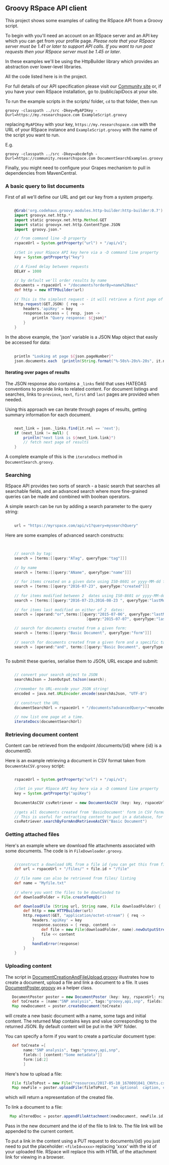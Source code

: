## Groovy RSpace API client

This project shows some examples of calling the RSpace API from a Groovy script.

To begin with you'll need an account on an RSpace server and an API key which you can get from your profile page.
 *Please note that your RSpace server must be 1.41 or later to support API calls. If you want to run post requests then your RSpace server must be 1.45 or later*.

In these examples we'll be using the HttpBuilder library which provides an abstraction over lower-level libraries.

All the code listed here is in the project. 

For full details of our API specification please visit our [Community site](https://community.researchspace.com/public/apiDocs) or, if you have your own RSpace installation, go to /public/apiDocs at your site.

To run the example scripts in the scripts/ folder, `cd` to that folder, then run

    groovy -classpath ../src -Dkey=MyAPIKey -Durl=https://my.researchspace.com ExampleScript.groovy 
    
 replacing `MyAPIKey` with your key, `https://my.researchspace.com` with the URL of your RSpace instance and `ExampleScript.groovy` with the name of the script you want to run.
 
 E.g.
 
    groovy -classpath ../src -Dkey=abcdefgh -Durl=https://community.researchspace.com DocumentSearchExamples.groovy
   
 Finally, you might need to configure your Grapes mechanism to pull in dependencies from MavenCentral.  

### A basic query to list documents

First of all we'll define our URL and get our key from a system property.
```groovy

    @Grab('org.codehaus.groovy.modules.http-builder:http-builder:0.7')
    import groovyx.net.http.*
    import static groovyx.net.http.Method.GET
    import static groovyx.net.http.ContentType.JSON
    import  groovy.json.*

    // from command line -D property
    rspaceUrl = System.getProperty("url") + "/api/v1";
     
    //Set in your RSpace API key here via a -D command line property
    key = System.getProperty("key")
     
    // A Fixed delay between requests
    DELAY = 1000
     
    // by default we'll order results by name
    documents = rspaceUrl + "/documents?orderBy=name%20asc"
    def http = new HTTPBuilder(url)
    
    // This is the simplest request - it will retrieve a first page of documents ordered by name.
    http.request(GET,JSON) { req ->
        headers.'apiKey' = key
        response.success = { resp, json ->
            println "Query response: ${json}"
        }
    }
```

In the above example, the 'json' variable is a JSON Map object that easily be accessed for data:

```groovy
    
    println "Looking at page ${json.pageNumber}"
    json.documents.each  {println(String.format("%-50s%-20s%-20s", it.name, it.id, it.lastModified))}
```

#### Iterating over pages of results 
The JSON response also contains a `_links` field that uses HATEOAS conventions to provide links to related content. For document listings and searches, links to `previous`, `next`, `first` and `last` pages are provided when needed.

Using this approach we can iterate through pages of results, getting summary information for each document.

```groovy

    next_link = json._links.find{it.rel == 'next'};
    if (next_link != null) {
        println("next link is ${next_link.link}")
        // fetch next page of results
    }
```

A complete example of this is the `iterateDocs` method in `DocumentSearch.groovy`.


### Searching

RSpace API provides  two sorts of search - a basic search that searches all searchable fields, and an advanced search where more fine-grained queries can be made and combined with boolean operators.

A simple search can be run by adding  a search parameter to the query string:

```groovy
  
    url = "https://myrspace.com/api/v1?query=mysearchQuery"

```

Here are some examples of advanced search constructs:

```groovy

   
    // search by tag:
    search = [terms:[[query:"ATag", queryType:"tag"]]]
    
    // by name
    search = [terms:[[query:"AName", queryType:"name"]]]
    
    // for items created on a given date using IS0-8601 or yyyy-MM-dd format
    search = [terms:[[query:"2016-07-23", queryType:"created"]]]
    
    // for items modified between 2  dates using IS0-8601 or yyyy-MM-dd format
    search = [terms:[[query:"2016-07-23;2016-08-23 ", queryType:"lastModified"]]]
    
    // for items last modified on either of 2  dates:
    search = [operand:"or",terms:[[query:"2015-07-06", queryType:"lastModified"],
                                    [query:"2015-07-07", queryType:"lastModified"] ]

    // search for documents created from a given form:
    search = [terms:[[query:"Basic Document", queryType:"form"]]]
    
    // search for documents created from a given form and a specific tag:
    search = [operand:"and", terms:[[query:"Basic Document", queryType:"form"], [query:"ATag", queryType:"tag"]]]
                                        
```

To submit these queries, serialise them to JSON, URL escape and submit:

```groovy

    // convert your search object to JSON
    searchAsJson = JsonOutput.toJson(search);
            
    //remember to URL-encode your JSON string!
    encoded = java.net.URLEncoder.encode(searchAsJson, "UTF-8")
        
    // construct the URL
    documentSearchUrl = rspaceUrl + "/documents?advancedQuery="+encoded
        
    // now list one page at a time.
    iterateDocs(documentSearchUrl)    
```

### Retrieving document content

Content can be retrieved from the endpoint /documents/{id} where {id} is a documentID.

Here is an example retrieving a document in CSV format taken  from `DocumentAsCSV.groovy` script:

```groovy

    rspaceUrl = System.getProperty("url") + "/api/v1";

    //Set in your RSpace API key here via a -D command line property
    key = System.getProperty("apiKey")
 
    DocumentAsCSV csvRetriever = new DocumentAsCSV (key: key, rspaceUrl: rspaceUrl)
      
    //gets all documents created from 'BasicDocument' form in CSV format.
    // This is useful for extracting content to put in a database, for example. 
    csvRetriever.searchByFormAndRetrieveAsCSV("Basic Document")

```

### Getting attached files

Here's an example where we download file attachments associated with some documents. The code is in `FileDownloader.groovy`. 

```groovy

    //construct a download URL from a file id (you can get this from files/ endpoint)
    def url = rspaceUrl + "/files/" + file.id + "/file"
    
    // file name can also be retrieved from files/ listing
    def name = "Myfile.txt" 
    
    // where you want the files to be downlaoded to
    def downloadFolder = File.createTempDir()

    def downloadFile (String url, String name, File downloadFolder) {
        def http = new HTTPBuilder(url)
        http.request(GET, "application/octet-stream") { req ->
            headers.'apiKey' = key
            response.success = { resp, content ->
				def file = new File(downloadFolder, name).newOutputStream()
				file << content
            }
            handleError(response)
        }
    }
```

### Uploading content

The script in [DocumentCreationAndFileUpload.groovy](scripts/DocumentCreationAndFileUpload.groovy) illustrates
 how to create a document, upload a file and link a document to a file. It uses 
 [DocumentPoster.groovy](src/com/researchspace/groovy/examples/DocumentPoster.groovy) as
 a helper class.
 
 ```groovy
    DocumentPoster poster = new DocumentPoster (key: key, rspaceUrl: rspaceUrl)
    def toCreate = [name:"SNP analysis", tags:"groovy,api,snp", fields:[ [content:"Some metadata"]]]
	Map newDocument = poster.createDocument(toCreate)
 ```
 will create a new basic document with a name, some tags and initial content. The returned Map contains
 keys and value corresponding to the returned JSON. By default content will be put in the 'API' folder.
 
 You can specify a form  if you want to create a particular document type:
 
 ```groovy
    def toCreate =[
         name:"SNP analysis", tags:"groovy,api,snp",
         fields:[ [content:"Some metadata"]]
         form:[id:2]
         ]
 ```
 
 Here's how to upload a file:
 
 ```groovy
    File fileToPost = new File("resources/2017-05-10_1670091041_CNVts.csv")
    Map newFile = poster.uploadFile(fileToPost, "an optional  caption, can be null")
 ```
 
 which will return a representation of the created file.
 
 To link a document to a file:
 
  ```groovy
    Map alteredDoc = poster.appendFileAttachment(newDocument, newFile.id)
 ```
 Pass in the new document and the id of the file to link to. The file link will be appended to the current content.
 
 To put a link in the content using a PUT request to documents/{id} you just need to put the placeholder:
 `<fileId=xxxx>` replacing 'xxxx' with the id of your uploaded file. RSpace will replace this with HTML of the
  attachment link for viewing in a browser.
 

